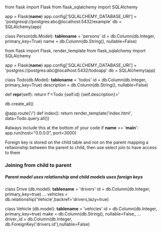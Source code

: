 from flask import Flask
from flask_sqlalchemy import SQLAlchemy

app = Flask(__name__)
app.config['SQLALCHEMY_DATABASE_URI'] = 'postgresql://postgres:abc@localhost:5432/example'
db = SQLAlchemy(app)

class Person(db.Model):
  __tablename__ = 'persons'
  id = db.Column(db.Integer, primary_key=True)
  name = db.Column(db.String(), nullable=False)


from flask import Flask, render_template
from flask_sqlalchemy import SQLAlchemy

app = Flask(__name__)
app.config['SQLALCHEMY_DATABASE_URI'] = 'postgres://postgres:abc@localhost:5432/todoapp'
db = SQLAlchemy(app)

class Todo(db.Model):
  __tablename__ = 'todos'
  id = db.Column(db.Integer, primary_key=True)
  description = db.Column(db.String(), nullable=False)

  def __repr__(self):
    return f'<Todo {self.id} {self.description}>'

db.create_all()

@app.route('/')
def index():
  return render_template('index.html', data=Todo.query.all())


#always include this at the bottom of your code
if __name__ == '__main__':
   app.run(host="0.0.0.0", port=3000)




Foreign key is stored on the child table and not on the parent mapping a reltaionship between the parent to child, then use select join to have access to them
### Joining from child to parent
##### Parent model uses relationship and child models uses foreign keys



class Drive (db.model):
  __tablename__ = 'drivers'
  id = db.Column(db.Integer, primary_key=true)
  ...
  vehicles = db.relationship)'Vehicle',backref='drivers,lazy=true)


class Vehicle (db.model):
  __tablename__ = 'vehicles'
  id = db.Column(db.Integer, primary_key=true)
  make = db.Column(db.String(), nullable=False_
  ...
  driver_id = db.Column(db.Integer, db.ForeignKey('drivers.id'),nullable=False)
